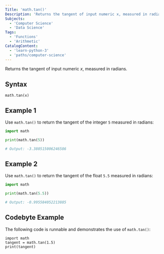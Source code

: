 ```yaml
---
Title: 'math.tan()'
Description: 'Returns the tangent of input numeric x, measured in radians.'
Subjects:
  - 'Computer Science'
  - 'Data Science'
Tags:
  - 'Functions'
  - 'Arithmetic'
CatalogContent:
  - 'learn-python-3'
  - 'paths/computer-science'
---
```


Returns the tangent of input numeric _x_, measured in radians.

## Syntax

```pseudo
math.tan(x)
```

## Example 1

Use `math.tan()` to return the tangent of the integer `5` measured in radians:

```python
import math

print(math.tan(5))

# Output: -3.380515006246586
```

## Example 2

Use `math.tan()` to return the tangent of the float `5.5` measured in radians:

```python
import math

print(math.tan(5.5))

# Output: -0.995584052213885
```

## Codebyte Example

The following code is runnable and demonstrates the use of `math.tan()`:

```codebyte/python
import math
tangent = math.tan(1.5)
print(tangent)
```
